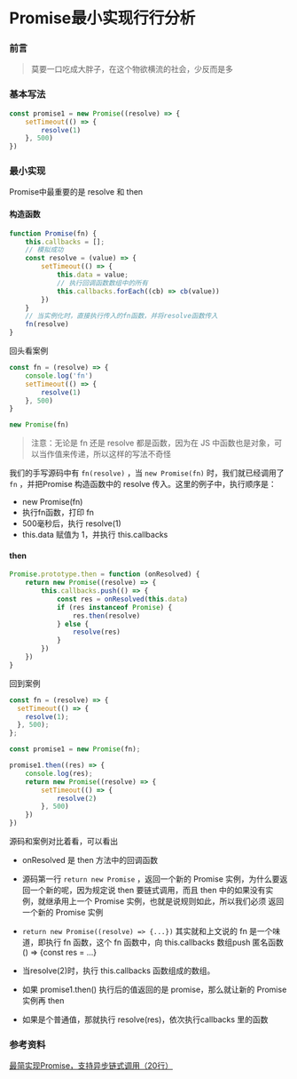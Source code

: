 # Promise最小实现行行分析



### 前言

> 莫要一口吃成大胖子，在这个物欲横流的社会，少反而是多



### 基本写法

```javascript
const promise1 = new Promise((resolve) => {
    setTimeout(() => {
        resolve(1)
    }, 500)
})
```



### 最小实现

Promise中最重要的是 resolve 和 then

#### 构造函数

```javascript
function Promise(fn) {
    this.callbacks = [];
    // 模拟成功
    const resolve = (value) => {
        setTimeout(() => {
            this.data = value;
            // 执行回调函数数组中的所有
            this.callbacks.forEach((cb) => cb(value))
        })
    }
    // 当实例化时，直接执行传入的fn函数，并将resolve函数传入
    fn(resolve)
}
```

回头看案例

```javascript
const fn = (resolve) => {
    console.log('fn')
    setTimeout(() => {
        resolve(1)
    }, 500)
}

new Promise(fn)
```

> 注意：无论是 fn 还是 resolve 都是函数，因为在 JS 中函数也是对象，可以当作值来传递，所以这样的写法不奇怪
>

我们的手写源码中有 `fn(resolve)` ，当 `new Promise(fn)` 时，我们就已经调用了 `fn` ，并把Promise 构造函数中的 resolve 传入。这里的例子中，执行顺序是：

- new Promise(fn)
- 执行fn函数，打印 fn
- 500毫秒后，执行 resolve(1)
- this.data 赋值为 1，并执行 this.callbacks



#### then

```javascript
Promise.prototype.then = function (onResolved) {
    return new Promise((resolve) => {
        this.callbacks.push(() => {
            const res = onResolved(this.data)
            if (res instanceof Promise) {
                res.then(resolve)
            } else {
                resolve(res)
            }
        })
    })
}
```

回到案例

```javascript
const fn = (resolve) => {
  setTimeout(() => {
    resolve(1);
  }, 500);
};

const promise1 = new Promise(fn);

promise1.then((res) => {
    console.log(res);
    return new Promise((resolve) => {
        setTimeout(() => {
            resolve(2)
        }, 500)
    })
})
```

源码和案例对比着看，可以看出

- onResolved 是 then 方法中的回调函数

- 源码第一行 `return new Promise` ，返回一个新的 Promise 实例，为什么要返回一个新的呢，因为规定说 then 要链式调用，而且 then 中的如果没有实例，就继承用上一个 Promise 实例，也就是说规则如此，所以我们必须 返回一个新的 Promise 实例

- `return new Promise((resolve) => {...})` 其实就和上文说的 fn 是一个味道，即执行 fn 函数，这个 fn 函数中，向 this.callbacks 数组push 匿名函数() => {const res = ...}

- 当resolve(2)时，执行 this.callbacks 函数组成的数组。

- 如果 promise1.then() 执行后的值返回的是 promise，那么就让新的 Promise 实例再 then

- 如果是个普通值，那就执行 resolve(res)，依次执行callbacks 里的函数

  







### 参考资料

[最简实现Promise，支持异步链式调用（20行）](https://juejin.cn/post/6844904094079926286)